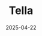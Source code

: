 ---  
layout: startup_page  
title: "Tella"  
id: "tella.com"  
permalink: "/tellatella.com04222025/"  
website: "https://www.tella.com/"  
funding_round: "Seed"  
funding_amount: "$2.1M"  
investors: "Gradient Ventures, AltaIR Capital, Mento VC, Lobster Capital, The Singularity Fund"  
about: "Tella provides user-friendly screen recording tools that bridge the gap between simple screen recording and complex video editing software. Its platform enables entrepreneurs and educators to create professional-grade videos easily, producing demos, tutorials, and presentations with minimal effort. A key feature is its custom video rendering engine for instant high-quality video output."  
markets: "Software, Video Communication, Video Editing"  
hq: "Amsterdam, Noord-Holland, The Netherlands"  
founded_year: "2020"  
linkedin: "https://www.linkedin.com/company/tellahq"  
twitter: "https://twitter.com/TellaHQ"  
instagram: ""  
facebook: "https://www.facebook.com/tellaHQ/"  
crunchbase: "https://www.crunchbase.com/organization/tella-b2b0"  
pitchbook: "https://pitchbook.com/profiles/company/439510-42"  

date_display: "22-Apr-2025"  
date: "2025-04-22"

# SEO Optimization  
meta_title: "Tella - Seed Funding ($2.1M)"  
meta_description: "Tella, Tella provides user-friendly screen recording tools that bridge the gap between simple screen recording and complex video editing software. Its platfo..."  
meta_keywords: "Tella, Software, Video Communication, Video Editing, Seed funding"  
canonical_url: "https://startup.projectstartups.com/tellatella.com04222025/"  
---